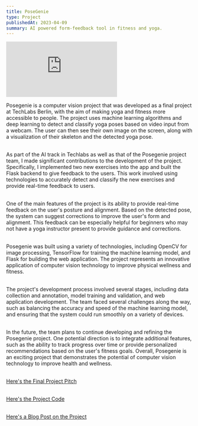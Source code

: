 ```yaml
---
title: PoseGenie
type: Project
publishedAt: 2023-04-09
summary: AI powered form-feedback tool in fitness and yoga.
---
```


<iframe class="video" src="https://www.youtube.com/embed/gpVJElS9S80" title="poseGenie Demo" frameborder="0" allow="accelerometer; autoplay; clipboard-write; encrypted-media; gyroscope; picture-in-picture; web-share" allowfullscreen></iframe>

Posegenie is a computer vision project that was developed as a final project at TechLabs Berlin, with the aim of making yoga and fitness more accessible to people. The project uses machine learning algorithms and deep learning to detect and classify yoga poses based on video input from a webcam. The user can then see their own image on the screen, along with a visualization of their skeleton and the detected yoga pose.

\
As part of the AI track in Techlabs as well as that of the Posegenie project team, I made significant contributions to the development of the project. Specifically, I implemented two new exercises into the app and built the Flask backend to give feedback to the users. This work involved using technologies to accurately detect and classify the new exercises and provide real-time feedback to users.

\
One of the main features of the project is its ability to provide real-time feedback on the user's posture and alignment. Based on the detected pose, the system can suggest corrections to improve the user's form and alignment. This feedback can be especially helpful for beginners who may not have a yoga instructor present to provide guidance and corrections.

\
Posegenie was built using a variety of technologies, including OpenCV for image processing, TensorFlow for training the machine learning model, and Flask for building the web application. The project represents an innovative application of computer vision technology to improve physical wellness and fitness.

\
The project's development process involved several stages, including data collection and annotation, model training and validation, and web application development. The team faced several challenges along the way, such as balancing the accuracy and speed of the machine learning model, and ensuring that the system could run smoothly on a variety of devices.

\
In the future, the team plans to continue developing and refining the Posegenie project. One potential direction is to integrate additional features, such as the ability to track progress over time or provide personalized recommendations based on the user's fitness goals. Overall, Posegenie is an exciting project that demonstrates the potential of computer vision technology to improve health and wellness.

\
[Here's the Final Project Pitch](https://pitch.com/public/7fcb1e36-931f-44af-9749-373c27556955/5ad6d87e-0bac-4019-927d-bcf50dad63f0) 

\
[Here's the Project Code](https://github.com/TechLabs-Berlin/wt23-posegenie)

\
[Here's a Blog Post on the Project](https://github.com/TechLabs-Berlin/wt23-posegenie/blob/main/blog.md)
